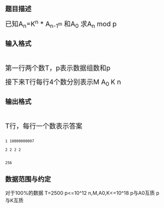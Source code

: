 ## 题目描述

<div style="margin: 0cm 0cm 10pt">
 <span style="font-size: 16pt">已知</span><span style="font-size: 16pt">A<sub>n</sub>=K<sup>n</sup> * A<sub>n-1<sup>m</sup></sub> </span><span style="font-size: 16pt">和</span><span style="font-size: 16pt">A<sub>0</sub> </span><span style="font-size: 16pt">求</span><span style="font-size: 16pt">A<sub>n</sub> mod p</span>
</div>

## 输入格式

<div style="margin: 0cm 0cm 10pt">
  
</div>
<div style="margin: 0cm 0cm 10pt">
 <span style="font-size: 16pt">第一行两个数T，p表示数据组数和p</span>
</div>
<div style="margin: 0cm 0cm 10pt">
 <span style="font-size: 16pt">接下来T行每行4个数分别表示M A<sub>0 </sub>K n</span>
</div>

## 输出格式

<div style="margin: 0cm 0cm 10pt">
  
</div>
<div style="margin: 0cm 0cm 10pt">
 <span style="font-size: 16pt">T</span><span style="font-size: 16pt">行，每行一个数表示答案</span>
</div>

```input1
1 10000000007
2 2 2 2
```
```output1
256
```
## 数据范围与约定

<p><span style="font-size: medium">对于100%的数据 T=2500 p<=10^12 n,M,A0,K<=10^18 p与A0互质 p与K互质</span></p>

